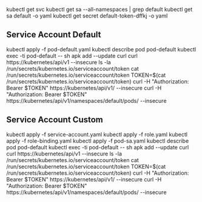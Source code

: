 kubectl get svc
kubectl get sa --all-namespaces | grep default
kubectl get sa default -o yaml
kubectl get secret default-token-dffkj -o yaml


## Service Account Default ##
kubectl apply -f pod-default.yaml
kubectl describe pod pod-default
kubectl exec -ti pod-default -- sh
apk add --update curl
curl https://kubernetes/api/v1 --insecure
ls -la /run/secrets/kubernetes.io/serviceaccount/token
cat /run/secrets/kubernetes.io/serviceaccount/token
TOKEN=$(cat /run/secrets/kubernetes.io/serviceaccount/token)
curl -H "Authorization: Bearer $TOKEN" https://kubernetes/api/v1/ --insecure
curl -H "Authorization: Bearer $TOKEN" https://kubernetes/api/v1/namespaces/default/pods/ --insecure


## Service Account Custom ##
kubectl apply -f service-account.yaml
kubectl apply -f role.yaml
kubectl apply -f role-binding.yaml
kubectl apply -f pod-sa.yaml
kubectl describe pod pod-default
kubectl exec -ti pod-default -- sh
apk add --update curl
curl https://kubernetes/api/v1 --insecure
ls -la /run/secrets/kubernetes.io/serviceaccount/token
cat /run/secrets/kubernetes.io/serviceaccount/token
TOKEN=$(cat /run/secrets/kubernetes.io/serviceaccount/token)
curl -H "Authorization: Bearer $TOKEN" https://kubernetes/api/v1/ --insecure
curl -H "Authorization: Bearer $TOKEN" https://kubernetes/api/v1/namespaces/default/pods/ --insecure
